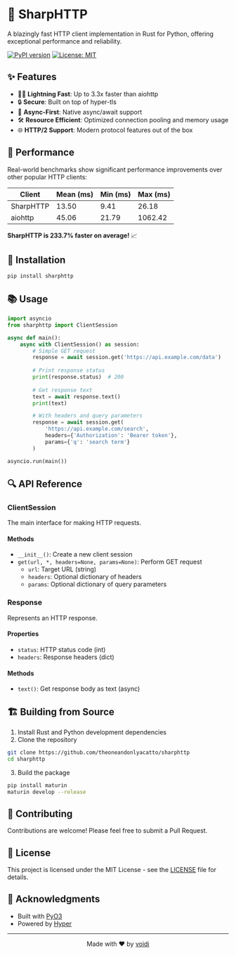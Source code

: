 # 🚀 SharpHTTP

A blazingly fast HTTP client implementation in Rust for Python, offering exceptional performance and reliability.

[![PyPI version](https://badge.fury.io/py/sharphttp.svg)](https://badge.fury.io/py/sharphttp)
[![License: MIT](https://img.shields.io/badge/License-MIT-yellow.svg)](https://opensource.org/licenses/MIT)

## ✨ Features

- 🏃‍♂️ **Lightning Fast**: Up to 3.3x faster than aiohttp
- 🔒 **Secure**: Built on top of hyper-tls
- 🔄 **Async-First**: Native async/await support
- 🛠 **Resource Efficient**: Optimized connection pooling and memory usage
- 🌐 **HTTP/2 Support**: Modern protocol features out of the box

## 🚄 Performance

Real-world benchmarks show significant performance improvements over other popular HTTP clients:

| Client       | Mean (ms) | Min (ms) | Max (ms) |
|-------------|-----------|----------|-----------|
| SharpHTTP   | 13.50     | 9.41     | 26.18    |
| aiohttp     | 45.06     | 21.79    | 1062.42  |

**SharpHTTP is 233.7% faster on average!** 📈

## 🔧 Installation

```bash
pip install sharphttp
```

## 📚 Usage

```python
import asyncio
from sharphttp import ClientSession

async def main():
    async with ClientSession() as session:
        # Simple GET request
        response = await session.get('https://api.example.com/data')
        
        # Print response status
        print(response.status)  # 200
        
        # Get response text
        text = await response.text()
        print(text)

        # With headers and query parameters
        response = await session.get(
            'https://api.example.com/search',
            headers={'Authorization': 'Bearer token'},
            params={'q': 'search term'}
        )

asyncio.run(main())
```

## 🔍 API Reference

### ClientSession

The main interface for making HTTP requests.

#### Methods

- `__init__()`: Create a new client session
- `get(url, *, headers=None, params=None)`: Perform GET request
  - `url`: Target URL (string)
  - `headers`: Optional dictionary of headers
  - `params`: Optional dictionary of query parameters

### Response

Represents an HTTP response.

#### Properties

- `status`: HTTP status code (int)
- `headers`: Response headers (dict)

#### Methods

- `text()`: Get response body as text (async)

## 🏗 Building from Source

1. Install Rust and Python development dependencies
2. Clone the repository
```bash
git clone https://github.com/theoneandonlyacatto/sharphttp
cd sharphttp
```
3. Build the package
```bash
pip install maturin
maturin develop --release
```

## 🤝 Contributing

Contributions are welcome! Please feel free to submit a Pull Request.

## 📝 License

This project is licensed under the MIT License - see the [LICENSE](LICENSE) file for details.

## 🙏 Acknowledgments

- Built with [PyO3](https://github.com/PyO3/pyo3)
- Powered by [Hyper](https://github.com/hyperium/hyper)

---

<p align="center">Made with ❤️ by <a href="https://github.com/voidixd">voidi</a></p>
